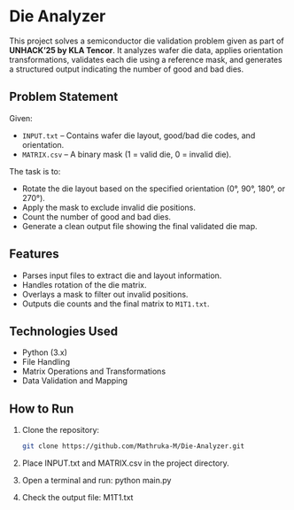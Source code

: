 # Die Analyzer

This project solves a semiconductor die validation problem given as part of **UNHACK’25 by KLA Tencor**. It analyzes wafer die data, applies orientation transformations, validates each die using a reference mask, and generates a structured output indicating the number of good and bad dies.

## Problem Statement

Given:
- `INPUT.txt` – Contains wafer die layout, good/bad die codes, and orientation.
- `MATRIX.csv` – A binary mask (1 = valid die, 0 = invalid die).

The task is to:
- Rotate the die layout based on the specified orientation (0°, 90°, 180°, or 270°).
- Apply the mask to exclude invalid die positions.
- Count the number of good and bad dies.
- Generate a clean output file showing the final validated die map.

## Features

- Parses input files to extract die and layout information.
- Handles rotation of the die matrix.
- Overlays a mask to filter out invalid positions.
- Outputs die counts and the final matrix to `M1T1.txt`.

## Technologies Used

- Python (3.x)
- File Handling
- Matrix Operations and Transformations
- Data Validation and Mapping

## How to Run

1. Clone the repository:
   ```bash
   git clone https://github.com/Mathruka-M/Die-Analyzer.git
2. Place INPUT.txt and MATRIX.csv in the project directory.

3. Open a terminal and run:
   python main.py
4. Check the output file: M1T1.txt
